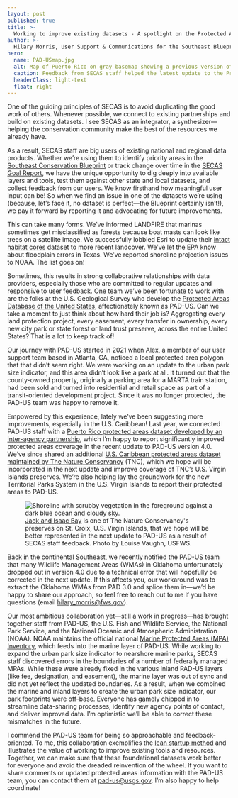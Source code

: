 ```yaml
---
layout: post
published: true
title: >-
  Working to improve existing datasets - A spotlight on the Protected Areas Database
author: >-
  Hilary Morris, User Support & Communications for the Southeast Blueprint
hero:
  name: PAD-USmap.jpg
  alt: Map of Puerto Rico on gray basemap showing a previous version of protected areas in dark green and a large number of newly added protected areas in bright green.
  caption: Feedback from SECAS staff helped the latest update to the Protected Areas Database of the United States improve protected areas coverage in Puerto Rico. Newly captured protected areas are in bright green; previous version in dark green.
  headerClass: light-text
  float: right
---
```

One of the guiding principles of SECAS is to avoid duplicating the good work of others. Whenever possible, we connect to existing partnerships and build on existing datasets. I see SECAS as an integrator, a synthesizer—helping the conservation community make the best of the resources we already have.

As a result, SECAS staff are big users of existing national and regional data products.<!--more--> Whether we’re using them to identify priority areas in the [Southeast Conservation Blueprint](https://secassoutheast.org/blueprint) or track change over time in the [SECAS Goal Report](https://secassoutheast.org/our-goal), we have the unique opportunity to dig deeply into available layers and tools, test them against other state and local datasets, and collect feedback from our users. We know firsthand how meaningful user input can be! So when we find an issue in one of the datasets we’re using (because, let’s face it, no dataset is perfect—the Blueprint certainly isn’t!), we pay it forward by reporting it and advocating for future improvements.

This can take many forms. We’ve informed LANDFIRE that marinas sometimes get misclassified as forests because boat masts can look like trees on a satellite image. We successfully lobbied Esri to update their [intact habitat cores](https://www.arcgis.com/home/item.html?id=b404b86a079a48049cb50272df23267a) dataset to more recent landcover. We’ve let the EPA know about floodplain errors in Texas. We’ve reported shoreline projection issues to NOAA. The list goes on!

Sometimes, this results in strong collaborative relationships with data providers, especially those who are committed to regular updates and responsive to user feedback. One team we’ve been fortunate to work with are the folks at the U.S. Geological Survey who develop the [Protected Areas Database of the United States](https://www.usgs.gov/programs/gap-analysis-project/science/protected-areas), affectionately known as PAD-US. Can we take a moment to just think about how hard their job is? Aggregating every land protection project, every easement, every transfer in ownership, every new city park or state forest or land trust preserve, across the entire United States? That is a lot to keep track of!

Our journey with PAD-US started in 2021 when Alex, a member of our user support team based in Atlanta, GA, noticed a local protected area polygon that that didn’t seem right. We were working on an update to the urban park size indicator, and this area didn’t look like a park at all. It turned out that the county-owned property, originally a parking area for a MARTA train station, had been sold and turned into residential and retail space as part of a transit-oriented development project. Since it was no longer protected, the PAD-US team was happy to remove it.

Empowered by this experience, lately we’ve been suggesting more improvements, especially in the U.S. Caribbean! Last year, we connected PAD-US staff with a [Puerto Rico protected areas dataset developed by an inter-agency partnership](https://www.fs.usda.gov/detailfull/iitf/research/?cid=fseprd667215), which I’m happy to report significantly improved protected areas coverage in the recent update to PAD-US version 4.0. We’ve since shared an additional [U.S. Caribbean protected areas dataset maintained by The Nature Conservancy](https://caribbeanscienceatlas.tnc.org/datasets/1ea57779605344d3bc81629036e32b35_0/explore?location=19.154854%2C-68.741740%2C5.36) (TNC), which we hope will be incorporated in the next update and improve coverage of TNC’s U.S. Virgin Islands preserves. We’re also helping lay the groundwork for the new Territorial Parks System in the U.S. Virgin Islands to report their protected areas to PAD-US. 

<figure>
  <img src="http://secassoutheast.org/images/JackAndIssacBay_LouiseVaughn_sm.png" alt="Shoreline with scrubby vegetation in the foreground against a dark blue ocean and cloudy sky."/>
  <figcaption><a href="https://www.nature.org/en-us/get-involved/how-to-help/places-we-protect/us-virgin-islands-jack-and-isaac-bays/">Jack and Isaac Bay</a> is one of The Nature Conservancy's preserves on St. Croix, U.S. Virgin Islands, that we hope will be better represented in the next update to PAD-US as a result of SECAS staff feedback. Photo by Louise Vaughn, USFWS.</figcaption>
</figure>

Back in the continental Southeast, we recently notified the PAD-US team that many Wildlife Management Areas (WMAs) in Oklahoma unfortunately dropped out in version 4.0 due to a technical error that will hopefully be corrected in the next update. If this affects you, our workaround was to extract the Oklahoma WMAs from PAD 3.0 and splice them in—we’d be happy to share our approach, so feel free to reach out to me if you have questions (email [hilary_morris@fws.gov](mailto:hilary_morris@fws.gov)).

Our most ambitious collaboration yet—still a work in progress—has brought together staff from PAD-US, the U.S. Fish and Wildlife Service, the National Park Service, and the National Oceanic and Atmospheric Administration (NOAA). NOAA maintains the official national [Marine Protected Areas (MPA) Inventory](https://marineprotectedareas.noaa.gov/dataanalysis/mpainventory/), which feeds into the marine layer of PAD-US. While working to expand the urban park size indicator to nearshore marine parks, SECAS staff discovered errors in the boundaries of a number of federally managed MPAs. While these were already fixed in the various inland PAD-US layers (like fee, designation, and easement), the marine layer was out of sync and did not yet reflect the updated boundaries. As a result, when we combined the marine and inland layers to create the urban park size indicator, our park footprints were off-base. Everyone has gamely chipped in to streamline data-sharing processes, identify new agency points of contact, and deliver improved data. I’m optimistic we’ll be able to correct these mismatches in the future.

I commend the PAD-US team for being so approachable and feedback-oriented. To me, this collaboration exemplifies the [lean startup method](https://secassoutheast.org/2023/04/20/Lessons-from-Silicon-Valley-what-conservation-planners-can-learn-from-the-tech-industry) and illustrates the value of working to improve existing tools and resources. Together, we can make sure that these foundational datasets work better for everyone and avoid the dreaded reinvention of the wheel. If you want to share comments or updated protected areas information with the PAD-US team, you can contact them at [pad-us@usgs.gov](mailto:pad-us@usgs.gov). I’m also happy to help coordinate!






